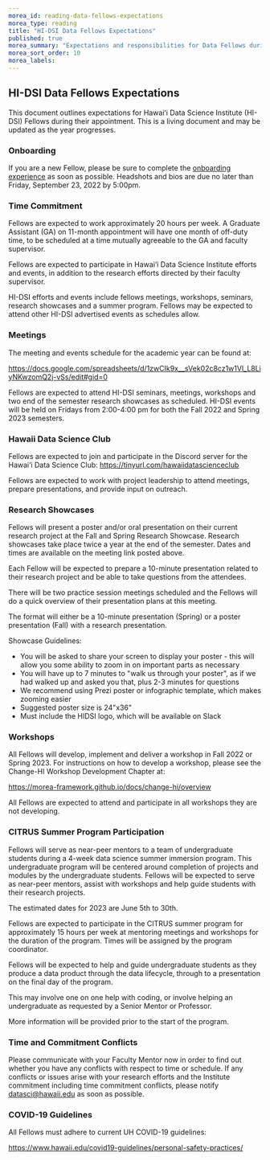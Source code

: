 ```yaml
---
morea_id: reading-data-fellows-expectations
morea_type: reading
title: "HI-DSI Data Fellows Expectations"
published: true
morea_summary: "Expectations and responsibilities for Data Fellows during their appointment."
morea_sort_order: 10
morea_labels:
---
```


## HI-DSI Data Fellows Expectations

This document outlines expectations for Hawaiʻi Data Science Institute (HI-DSI) Fellows during their appointment. This is a living document and may be updated as the year progresses.

### Onboarding

If you are a new Fellow, please be sure to complete the [onboarding experience](experience-onboarding.html) as soon as possible. Headshots and bios are due no later than Friday, September 23, 2022 by 5:00pm.

### Time Commitment

Fellows are expected to work approximately 20 hours per week. A Graduate Assistant (GA) on 11-month appointment will have one month of off-duty time, to be scheduled at a time mutually agreeable to the GA and faculty supervisor.

Fellows are expected to participate in Hawai‘i Data Science Institute efforts and events, in addition to the research efforts directed by their faculty supervisor.

HI-DSI efforts and events include fellows meetings, workshops, seminars, research showcases and a summer program. Fellows may be expected to attend other HI-DSI advertised events as schedules allow.

### Meetings

The meeting and events schedule for the academic year can be found at:

<https://docs.google.com/spreadsheets/d/1zwCIk9x__sVek02c8cz1w1Vl_L8LiyNKwzomQ2j-vSs/edit#gid=0>

Fellows are expected to attend HI-DSI seminars, meetings, workshops and two end of the semester research showcases as scheduled. HI-DSI events will be held on Fridays from 2:00-4:00 pm for both the Fall 2022 and Spring 2023 semesters.

### Hawaii Data Science Club

Fellows are expected to join and participate in the Discord server for the Hawai‘i Data Science Club: <https://tinyurl.com/hawaiidatascienceclub>

Fellows are expected to work with project leadership to attend meetings, prepare presentations, and provide input on outreach.

### Research Showcases

Fellows will present a poster and/or oral presentation on their current research project at the Fall and Spring Research Showcase. Research showcases take place twice a year at the end of the semester. Dates and times are available on the meeting link posted above.

Each Fellow will be expected to prepare a 10-minute presentation related to their research project and be able to take questions from the attendees.

There will be two practice session meetings scheduled and the Fellows will do a quick overview of their presentation plans at this meeting.

The format will either be a 10-minute presentation (Spring) or a poster presentation (Fall) with a research presentation.

Showcase Guidelines:
  * You will be asked to share your screen to display your poster - this will allow you some ability to zoom in on important parts as necessary
  * You will have up to 7 minutes to "walk us through your poster", as if we had walked up and asked you that, plus 2-3 minutes for questions
  * We recommend using Prezi poster or infographic template, which makes zooming easier
  * Suggested poster size is 24"x36"
  * Must include the HIDSI logo, which will be available on Slack

### Workshops

All Fellows will develop, implement and deliver a workshop in Fall 2022 or Spring 2023. For instructions on how to develop a workshop, please see the Change-HI Workshop Development Chapter at:

<https://morea-framework.github.io/docs/change-hi/overview>

All Fellows are expected to attend and participate in all workshops they are not developing.

### CITRUS Summer Program Participation

Fellows will serve as near-peer mentors to a team of undergraduate students during a 4-week data science summer immersion program. This undergraduate program will be centered around completion of projects and modules by the undergraduate students. Fellows will be expected to serve as near-peer mentors, assist with workshops and help guide students with their research projects.

The estimated dates for 2023 are June 5th to 30th.

Fellows are expected to participate in the CITRUS summer program for approximately 15 hours per week at mentoring meetings and workshops for the duration of the program. Times will be assigned by the program coordinator.

Fellows will be expected to help and guide undergraduate students as they produce a data product through the data lifecycle, through to a presentation on the final day of the program.

This may involve one on one help with coding, or involve helping an undergraduate as requested by a Senior Mentor or Professor.

More information will be provided prior to the start of the program.

### Time and Commitment Conflicts

Please communicate with your Faculty Mentor now in order to find out whether you have any conflicts with respect to time or schedule. If any conflicts or issues arise with your research efforts and the Institute commitment including time commitment conflicts, please notify datasci@hawaii.edu as soon as possible. 

### COVID-19 Guidelines

All Fellows must adhere to current UH COVID-19 guidelines: 

<https://www.hawaii.edu/covid19-guidelines/personal-safety-practices/>
